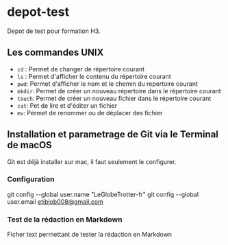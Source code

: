 # depot-test
Depot de test pour formation H3.

## Les commandes UNIX

 - `cd` : Permet de changer de répertoire courant
 - `ls` : Permet d'afficher le contenu du répertoire courant
 - `pwd`: Permet d'afficher le nom et le chemin du repertoire courant
 - `mkdir`: Permet de créer un nouveau répertoire dans le répertoire courant
 - `touch`: Permet de créer un nouveau fichier dans le répertoire courant
 - `cat`: Pet de lire et d'éditer un fichier
 - `mv`: Permet de renommer ou de déplacer des fichier

## Installation et parametrage de Git via le Terminal de macOS

 Git est déjà installer sur mac, il faut seulement le configurer.
 
 ### Configuration
 
 git config --global user.name "LeGlobeTrotter-fr"
 git config --global user.email etiblob008@gmail.com

### Test de la rédaction en Markdown
Ficher text permettant de tester la rédaction en Markdown
